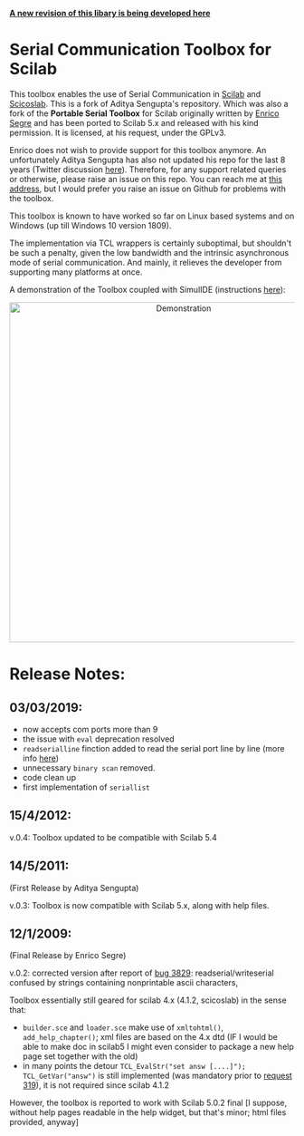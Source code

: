 **[A new revision of this libary is being developed here](https://gist.github.com/Foadsf/44fe9b5e2bcb02b22392adf6d8f7a871)**




Serial Communication Toolbox for Scilab
=======================================

This toolbox enables the use of Serial Communication in [Scilab](http://www.scilab.org/) and [Scicoslab](http://www.scicoslab.org/). This is a fork of Aditya Sengupta's repository. Which was also a fork of the __Portable Serial Toolbox__ for Scilab originally written by [Enrico Segre](http://www.weizmann.ac.il/home/fesegre/) and has been ported to Scilab 5.x and released with his kind permission. It is licensed, at his request, under the GPLv3. 

Enrico does not wish to provide support for this toolbox anymore. An unfortunately Aditya Sengupta has also not updated his repo for the last 8 years (Twitter discussion [here](https://twitter.com/fsfarimani/status/1101466971546284032)). Therefore, for any support related queries or otherwise, please raise an issue on this repo. You can reach me at [this address](mailto:f.s.farimani@gmail.com), but I would
prefer you raise an issue on Github for problems with the toolbox. 

This toolbox is known to have worked so far on Linux based systems and on Windows (up till Windows 10 version 1809). 

The implementation via TCL wrappers is certainly suboptimal, but shouldn't be such a penalty, given the low bandwidth and the intrinsic asynchronous mode of serial communication. And mainly, it relieves the developer from supporting many platforms at once. 

A demonstration of the Toolbox coupled with SimulIDE (instructions [here](https://www.reddit.com/r/electronics/comments/awkoka/creating_a_virtual_arduino_in_simulide_and_serial/ehn6d0r)):

<center><img src="https://media.giphy.com/media/pjKdmXLikB5PpzeWBx/giphy.gif" alt="Demonstration" style="width:600px;"/></center>

Release Notes: 
==============
03/03/2019:
----------
 * now accepts com ports more than 9
 * the issue with `eval` deprecation resolved
 * `readserialline` finction added to read the serial port line by line (more info [here](https://stackoverflow.com/a/54960839/4999991))
 * unnecessary `binary scan` removed. 
 * code clean up
 * first implementation of `seriallist`

15/4/2012:
----------
v.0.4: Toolbox updated to be compatible with Scilab 5.4 

14/5/2011: 
----------
(First Release by Aditya Sengupta) 

v.0.3: Toolbox is now compatible with Scilab 5.x, along with help files. 

12/1/2009:
----------
(Final Release by Enrico Segre)

v.0.2: corrected version after report of [bug
3829](http://bugzilla.scilab.org/show_bug.cgi?id=3829): readserial/writeserial
confused by strings containing nonprintable ascii characters, 

Toolbox essentially still geared for scilab 4.x (4.1.2, scicoslab) in the sense that:

- ``builder.sce`` and ``loader.sce`` make use of ``xmltohtml()``, ``add_help_chapter()``; xml files are based on the 4.x dtd (IF I would be able to make doc in scilab5 I might even consider to package a new help page set together with the old)
- in many points the detour ``TCL_EvalStr("set answ [....]");
  TCL_GetVar("answ")`` is still implemented (was mandatory prior to [request
319](http://requestzilla.scilab.org/show_bug.cgi?id=319)), it is not required
since scilab 4.1.2
 
However, the toolbox is reported to work with Scilab 5.0.2 final [I suppose,
without help pages readable in the help widget, but that's minor; html files
provided, anyway]
